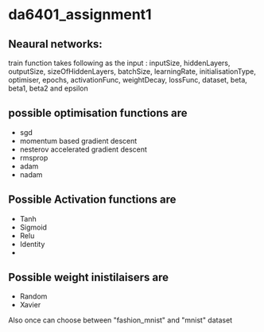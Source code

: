 # da6401_assignment1

## Neaural networks:
train function takes following as the input :
inputSize, hiddenLayers, outputSize, sizeOfHiddenLayers, batchSize, learningRate, initialisationType, optimiser, epochs, activationFunc, weightDecay, lossFunc, dataset, beta, beta1, beta2 and epsilon

## possible optimisation functions are 
- sgd
- momentum based gradient descent
- nesterov accelerated gradient descent
- rmsprop
- adam
- nadam
 
## Possible Activation functions are
- Tanh
- Sigmoid
- Relu
- Identity
- 
## Possible weight inistilaisers are
- Random
- Xavier

Also once can choose between "fashion_mnist" and "mnist" dataset
